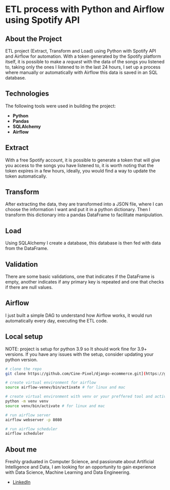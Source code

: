 # ETL process with Python and Airflow using Spotify API

## About the Project
ETL project (Extract, Transform and Load) using Python with Spotify API and Airflow for automation. With a token generated by the Spotify platform itself, it is possible to make a *request* with the data of the songs you listened to, taking only the ones I listened to in the last 24 hours, I set up a process where manually or automatically with Airflow this data is saved in an SQL database.

## Technologies
The following tools were used in building the project:

- **Python**
- **Pandas**
- **SQLAlchemy**
- **Airflow**

## Extract
With a free Spotify account, it is possible to generate a token that will give you access to the songs you have listened to, it is worth noting that the token expires in a few hours, ideally, you would find a way to update the token automatically.

## Transform
After extracting the data, they are transformed into a JSON file, where I can choose the information I want and put it in a python dictionary. Then I transform this dictionary into a pandas DataFrame to facilitate manipulation.

## Load
Using SQLAlchemy I create a database, this database is then fed with data from the DataFrame.

## Validation
There are some basic validations, one that indicates if the DataFrame is empty, another indicates if any primary key is repeated and one that checks if there are null values.

## Airflow
I just built a simple DAG to understand how Airflow works, it would run automatically every day, executing the ETL code.

## Local setup
NOTE: project is setup for python 3.9 so It should work fine for 3.9+ versions. If you have any issues with the setup, consider updating your python version.
```sh
# clone the repo
git clone https://github.com/Cine-Pixel/django-ecommerce.git](https://github.com/mariami01/Spotify_ETL

# create virtual environment for airflow
source airflow-venev/bin/activate # for linux and mac

# create virtual environment with venv or your preffered tool and activate
python -m venv venv
source venv/bin/activate # for linux and mac

# run airflow server
airflow webserver -p 8080

# run airflow scheduler
airflow scheduler
```


## About me
Freshly graduated in Computer Science, and passionate about Artificial Intelligence and Data, I am looking for an opportunity to gain experience with Data Science, Machine Learning and Data Engineering.
* [LinkedIn](https://www.linkedin.com/in/zenaishvilimariam/)
